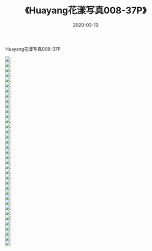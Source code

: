 ﻿---
layout: post
title:  《Huayang花漾写真008-37P》
date:   2020-03-10
img: http://img.660000.xyz/Sharelink/性感/2020/Huayang花漾写真008-37P/000.jpg
categories: [美女, 清纯, 唯美]
---

Huayang花漾写真008-37P

  ![](http://img.660000.xyz/Sharelink/性感/2020/Huayang花漾写真008-37P/001.jpg) <br> ![](http://img.660000.xyz/Sharelink/性感/2020/Huayang花漾写真008-37P/002.jpg) <br> ![](http://img.660000.xyz/Sharelink/性感/2020/Huayang花漾写真008-37P/003.jpg) <br> ![](http://img.660000.xyz/Sharelink/性感/2020/Huayang花漾写真008-37P/004.jpg) <br> ![](http://img.660000.xyz/Sharelink/性感/2020/Huayang花漾写真008-37P/005.jpg) <br> ![](http://img.660000.xyz/Sharelink/性感/2020/Huayang花漾写真008-37P/006.jpg) <br> ![](http://img.660000.xyz/Sharelink/性感/2020/Huayang花漾写真008-37P/007.jpg) <br> ![](http://img.660000.xyz/Sharelink/性感/2020/Huayang花漾写真008-37P/008.jpg) <br> ![](http://img.660000.xyz/Sharelink/性感/2020/Huayang花漾写真008-37P/009.jpg) <br> ![](http://img.660000.xyz/Sharelink/性感/2020/Huayang花漾写真008-37P/010.jpg) <br> ![](http://img.660000.xyz/Sharelink/性感/2020/Huayang花漾写真008-37P/011.jpg) <br> ![](http://img.660000.xyz/Sharelink/性感/2020/Huayang花漾写真008-37P/012.jpg) <br> ![](http://img.660000.xyz/Sharelink/性感/2020/Huayang花漾写真008-37P/013.jpg) <br> ![](http://img.660000.xyz/Sharelink/性感/2020/Huayang花漾写真008-37P/014.jpg) <br> ![](http://img.660000.xyz/Sharelink/性感/2020/Huayang花漾写真008-37P/015.jpg) <br> ![](http://img.660000.xyz/Sharelink/性感/2020/Huayang花漾写真008-37P/016.jpg) <br> ![](http://img.660000.xyz/Sharelink/性感/2020/Huayang花漾写真008-37P/017.jpg) <br> ![](http://img.660000.xyz/Sharelink/性感/2020/Huayang花漾写真008-37P/018.jpg) <br> ![](http://img.660000.xyz/Sharelink/性感/2020/Huayang花漾写真008-37P/019.jpg) <br> ![](http://img.660000.xyz/Sharelink/性感/2020/Huayang花漾写真008-37P/020.jpg) <br> ![](http://img.660000.xyz/Sharelink/性感/2020/Huayang花漾写真008-37P/021.jpg) <br> ![](http://img.660000.xyz/Sharelink/性感/2020/Huayang花漾写真008-37P/022.jpg) <br> ![](http://img.660000.xyz/Sharelink/性感/2020/Huayang花漾写真008-37P/023.jpg) <br> ![](http://img.660000.xyz/Sharelink/性感/2020/Huayang花漾写真008-37P/024.jpg) <br> ![](http://img.660000.xyz/Sharelink/性感/2020/Huayang花漾写真008-37P/025.jpg) <br> ![](http://img.660000.xyz/Sharelink/性感/2020/Huayang花漾写真008-37P/026.jpg) <br> ![](http://img.660000.xyz/Sharelink/性感/2020/Huayang花漾写真008-37P/027.jpg) <br> ![](http://img.660000.xyz/Sharelink/性感/2020/Huayang花漾写真008-37P/028.jpg) <br> ![](http://img.660000.xyz/Sharelink/性感/2020/Huayang花漾写真008-37P/029.jpg) <br> ![](http://img.660000.xyz/Sharelink/性感/2020/Huayang花漾写真008-37P/030.jpg) <br> ![](http://img.660000.xyz/Sharelink/性感/2020/Huayang花漾写真008-37P/031.jpg) <br> ![](http://img.660000.xyz/Sharelink/性感/2020/Huayang花漾写真008-37P/032.jpg) <br> ![](http://img.660000.xyz/Sharelink/性感/2020/Huayang花漾写真008-37P/033.jpg) <br> ![](http://img.660000.xyz/Sharelink/性感/2020/Huayang花漾写真008-37P/034.jpg) <br> ![](http://img.660000.xyz/Sharelink/性感/2020/Huayang花漾写真008-37P/035.jpg) <br> ![](http://img.660000.xyz/Sharelink/性感/2020/Huayang花漾写真008-37P/036.jpg) <br> ![](http://img.660000.xyz/Sharelink/性感/2020/Huayang花漾写真008-37P/037.jpg) <br>